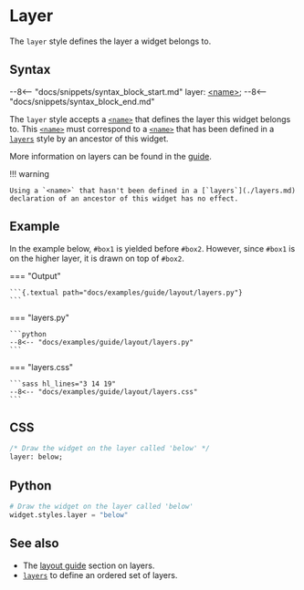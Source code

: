 # Layer

The `layer` style defines the layer a widget belongs to.

## Syntax

--8<-- "docs/snippets/syntax_block_start.md"
layer: <a href="../../css_types/name">&lt;name&gt;</a>;
--8<-- "docs/snippets/syntax_block_end.md"

The `layer` style accepts a [`<name>`](../../css_types/name) that defines the layer this widget belongs to.
This [`<name>`](../../css_types/name) must correspond to a [`<name>`](../../css_types/name) that has been defined in a [`layers`](./layers) style by an ancestor of this widget.

More information on layers can be found in the [guide](../guide/layout.md#layers).

!!! warning

    Using a `<name>` that hasn't been defined in a [`layers`](./layers.md) declaration of an ancestor of this widget has no effect.

## Example

In the example below, `#box1` is yielded before `#box2`.
However, since `#box1` is on the higher layer, it is drawn on top of `#box2`.

[//]: # (NOTE: the example below also appears in the guide and 'layers.md'.)

=== "Output"

    ```{.textual path="docs/examples/guide/layout/layers.py"}
    ```

=== "layers.py"

    ```python
    --8<-- "docs/examples/guide/layout/layers.py"
    ```

=== "layers.css"

    ```sass hl_lines="3 14 19"
    --8<-- "docs/examples/guide/layout/layers.css"
    ```

## CSS

```sass
/* Draw the widget on the layer called 'below' */
layer: below;
```

## Python

```python
# Draw the widget on the layer called 'below'
widget.styles.layer = "below"
```

## See also

 - The [layout guide](../guide/layout.md#layers) section on layers.
 - [`layers`](./layers.md) to define an ordered set of layers.
